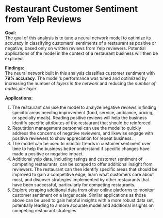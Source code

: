 # Restaurant Customer Sentiment from Yelp Reviews


**Goal:**<br>
The goal of this analysis is to tune a neural network model to optimize its accuracy in classifying customers' sentiments of a restaurant as positive or negative, based only on written reviews from Yelp reviewers. Potential applications of the model in the context of a restaurant business will then be explored.  

**Findings:**<br>
The neural network built in this analysis classifies customer sentiment with **79% accuracy**. The model's performance was tuned and optimized by increasing the number of _layers in the network_ and reducing the _number of nodes per layer_.   


**Applications:**<br>
1. The restaurant can use the model to analyze negative reviews in finding specific areas needing improvement (food, service, ambiance, pricing, or specialty meals). Reading positive reviews will help the business identify specific attributes of the restaurant that should be reinforced. 
2. Reputation management personnel can use the model to quickly address the concerns of negative reviewers, and likewise engage with positive reviewers to show appreciation for repeat business. 
3. The model can be used to monitor trends in customer sentiment over time to help the business better understand if specific changes have made a positive or negative impact.
4. Additional yelp data, including ratings and customer sentiment of competing restaurants, can be scraped to offer additional insight from reviewers. The restaurant can then identify specific areas that should be improved to gain a competitive edge, learn what customers care about most, and discover strategies implemented by other restaurants that have been successful, particularly for competing restaurants. 
5. Explore scraping additional data from other online platforms to monitor customer sentiment on a larger scale. Similar applications as those above can be used to gain helpful insights with a more robust data set, potentially leading to a more accurate model and additional insights on competing restaurant strategies. 

